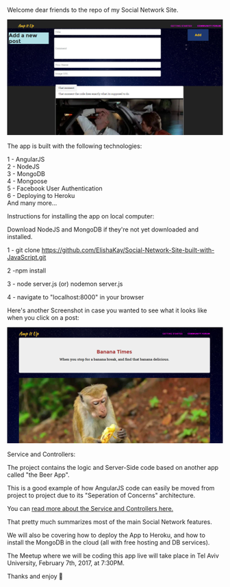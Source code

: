 Welcome dear friends to the repo of my Social Network Site.

<img src="Screenshot1.PNG">

The app is built with the following technologies:

1 - AngularJS<br>
2 - NodeJS<br>
3 - MongoDB<br>
4 - Mongoose<br>
5 - Facebook User Authentication<br>
6 - Deploying to Heroku<br>
And many more...


Instructions for installing the app on local computer:

Download NodeJS and MongoDB if they're not yet downloaded and installed.

1 - git clone https://github.com/ElishaKay/Social-Network-Site-built-with-JavaScript.git 

2 -npm install 

3 - node server.js (or) nodemon server.js 

4 - navigate to "localhost:8000" in your browser

Here's another Screenshot in case you wanted to see what it looks like when you click on a post:

<img src="monkey.PNG">

Service and Controllers:

The project contains the logic and Server-Side code based on another app called "the Beer App".

This is a good example of how AngularJS code can easily be moved from project to project due to its "Seperation of Concerns" architecture.

You can <a href="http://movie-holics.com/blog/mongoisland/index.html"> read more about the Service and Controllers here.</a>
 
That pretty much summarizes most of the main Social Network features.

We will also be covering how to deploy the App to Heroku, and how to install the MongoDB in the cloud (all with free hosting and DB services).

The Meetup where we will be coding this app live will take place in Tel Aviv University, February 7th, 2017, at 7:30PM.

Thanks and enjoy 🤠



